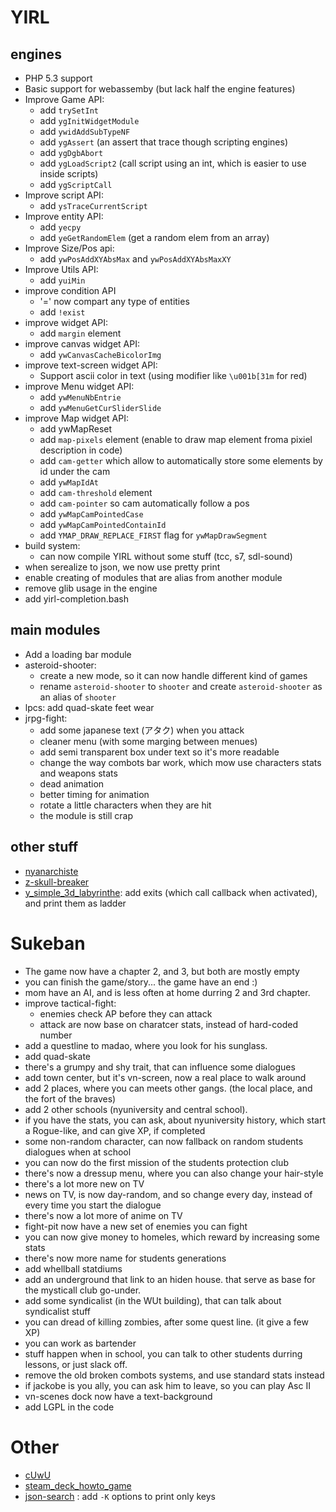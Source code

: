 <head>
<link rel="stylesheet" href="styling.css">
</head>

# YIRL

## engines
- PHP 5.3 support
- Basic support for webassemby (but lack half the engine features)
- Improve Game API:
  - add `trySetInt`
  - add `ygInitWidgetModule`
  - add `ywidAddSubTypeNF`
  - add `ygAssert` (an assert that trace though scripting engines)
  - add `ygDgbAbort`
  - add `ygLoadScript2` (call script using an int, which is easier to use inside scripts)
  - add `ygScriptCall`
- Improve script API:
  - add `ysTraceCurrentScript`
- Improve entity API:
  - add `yecpy`
  - add `yeGetRandomElem` (get a random elem from an array)
- Improve Size/Pos api:
  -  add `ywPosAddXYAbsMax` and `ywPosAddXYAbsMaxXY`
-  Improve Utils API:
    - add `yuiMin`
- improve condition API
  - '='  now compart any type of entities
  -  add `!exist`
-  improve widget API:
    -  add `margin` element
-  improve canvas widget API:
    - add `ywCanvasCacheBicolorImg`
-  improve text-screen widget API:
    - Support ascii color in text (using modifier like `\u001b[31m` for red) 
-  improve Menu widget API:
    - add `ywMenuNbEntrie` 
    - add `ywMenuGetCurSliderSlide`
-  improve Map widget API:
    - add ywMapReset 
    - add `map-pixels` element (enable to draw map element froma pixiel description in code)
    - add `cam-getter` which allow to automatically store some elements by id under the cam
    - add `ywMapIdAt`
    - add `cam-threshold` element
    - add `cam-pointer` so cam automatically follow a pos
    - add `ywMapCamPointedCase`
    - add `ywMapCamPointedContainId`
    - add `YMAP_DRAW_REPLACE_FIRST` flag for `ywMapDrawSegment`
- build system:
  - can now compile YIRL without some stuff (tcc, s7, sdl-sound)
- when serealize to json, we now use pretty print
- enable creating of modules that are alias from another module
- remove glib usage in the engine
- add yirl-completion.bash

## main modules
- Add a loading bar module
- asteroid-shooter:
  - create a new mode, so it can now handle different kind of games
  - rename `asteroid-shooter` to `shooter` and create `asteroid-shooter` as an alias of `shooter`
- lpcs: add quad-skate feet wear
- jrpg-fight:
  - add some japanese text (アタク) when you attack
  - cleaner menu (with some marging between menues)
  - add semi transparent box under text so it's more readable
  - change the way combots bar work, which mow use characters stats and weapons stats
  - dead animation
  - better timing for animation
  - rotate a little characters when they are hit
  - the module is still crap

## other stuff
- [nyanarchiste](https://github.com/cosmo-ray/nyanarchiste)
- [z-skull-breaker](https://github.com/cosmo-ray/z-skull-breaker)
- [y_simple_3d_labyrinthe](https://github.com/cosmo-ray/y_simple_3d_labyrinthe): add exits (which call callback when activated), and print them as ladder

# Sukeban
- The game now have a chapter 2, and 3, but both are mostly empty
- you can finish the game/story... the game have an end :)
- mom have an AI, and is less often at home durring 2 and 3rd chapter.
- improve tactical-fight:
  - enemies check AP before they can attack
  - attack are now base on charatcer stats, instead of hard-coded number
- add a questline to madao, where you look for his sunglass.
- add quad-skate
- there's a grumpy and shy trait, that can influence some dialogues
- add town center, but it's vn-screen, now a real place to walk around
- add 2 places, where you can meets other gangs. (the local place, and the fort of the braves)
- add 2 other schools (nyuniversity and central school).
- if you have the stats, you can ask, about nyuniversity history, which start a Rogue-like, and can give XP, if completed
- some non-random character, can now fallback on random students dialogues when at school
- you can now do the first mission of the students protection club
- there's now a dressup menu, where you can also change your hair-style
- there's a lot more new on TV
- news on TV, is now day-random, and so change every day, instead of every time you start the dialogue
- there's now a lot more of anime on TV
- fight-pit now have a new set of enemies you can fight
- you can now give money to homeles, which reward by increasing some stats
- there's now more name for students generations
- add whellball statdiums
- add an underground that link to an hiden house. that serve as base for the mysticall club go-under.
- add some syndicalist (in the WUt building), that can talk about syndicalist stuff
- you can dread of killing zombies, after some quest line. (it give a few XP)
- you can work as bartender
- stuff happen when in school, you can talk to other students durring lessons, or just slack off.
- remove the old broken combots systems, and use standard stats instead
- if jackobe is you ally, you can ask him to leave, so you can play Asc II
- vn-scenes dock now have a text-background
- add LGPL in the code

# Other
- [cUwU](https://github.com/cosmo-ray/cUwU)
- [steam_deck_howto_game](https://github.com/cosmo-ray/steam_deck_howto_game)
- [json-search](https://github.com/cosmo-ray/json-search) : add `-K` options to print only keys
